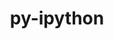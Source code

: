 ---
title: "py-ipython"
layout: cache
categories: [package, develop-2024-12-29]
meta: {"versions": ["7.21.0", "8.18.1"], "compilers": ["gcc@=11.1.0", "gcc@=11.4.0", "gcc@=9.4.0", "oneapi@=2024.2.1"], "oss": ["ubuntu20.04", "ubuntu22.04"], "platforms": ["linux"], "targets": ["neoverse_v2", "ppc64le", "x86_64_v3"], "stacks": ["data-vis-sdk", "e4s", "e4s-neoverse-v2", "e4s-oneapi", "e4s-power", "root"], "num_specs": 14, "num_specs_by_stack": {"e4s-power": 3, "root": 14, "data-vis-sdk": 1, "e4s-neoverse-v2": 2, "e4s": 3, "e4s-oneapi": 5}}
spec_details: [{"hash": "us3hh2npe3smnqcsnj5sly2kuzo2oqyb", "compiler": "gcc@=9.4.0", "versions": ["8.18.1"], "os": "ubuntu20.04", "platform": "linux", "target": "ppc64le", "variants": ["build_system=python_pip"], "stacks": ["e4s-power", "root"], "size": "-", "tarball": "https://binaries.spack.io/develop-2024-12-29/build_cache/linux-ubuntu20.04-ppc64le/gcc-9.4.0/py-ipython-8.18.1/linux-ubuntu20.04-ppc64le-gcc-9.4.0-py-ipython-8.18.1-us3hh2npe3smnqcsnj5sly2kuzo2oqyb.spack"}, {"hash": "tfxvrcqn2vzc5a2tckimi7fn6xlw24ca", "compiler": "gcc@=9.4.0", "versions": ["8.18.1"], "os": "ubuntu20.04", "platform": "linux", "target": "ppc64le", "variants": ["build_system=python_pip"], "stacks": ["e4s-power", "root"], "size": "-", "tarball": "https://binaries.spack.io/develop-2024-12-29/build_cache/linux-ubuntu20.04-ppc64le/gcc-9.4.0/py-ipython-8.18.1/linux-ubuntu20.04-ppc64le-gcc-9.4.0-py-ipython-8.18.1-tfxvrcqn2vzc5a2tckimi7fn6xlw24ca.spack"}, {"hash": "o65i5he2fsxeovi37cqfu3nmccfpwehk", "compiler": "gcc@=9.4.0", "versions": ["8.18.1"], "os": "ubuntu20.04", "platform": "linux", "target": "ppc64le", "variants": ["build_system=python_pip"], "stacks": ["e4s-power", "root"], "size": "-", "tarball": "https://binaries.spack.io/develop-2024-12-29/build_cache/linux-ubuntu20.04-ppc64le/gcc-9.4.0/py-ipython-8.18.1/linux-ubuntu20.04-ppc64le-gcc-9.4.0-py-ipython-8.18.1-o65i5he2fsxeovi37cqfu3nmccfpwehk.spack"}, {"hash": "qoftqrwwppw4hoagpjdjduemf4u6hbwt", "compiler": "gcc@=11.1.0", "versions": ["8.18.1"], "os": "ubuntu20.04", "platform": "linux", "target": "x86_64_v3", "variants": ["build_system=python_pip"], "stacks": ["data-vis-sdk", "root"], "size": "-", "tarball": "https://binaries.spack.io/develop-2024-12-29/build_cache/linux-ubuntu20.04-x86_64_v3/gcc-11.1.0/py-ipython-8.18.1/linux-ubuntu20.04-x86_64_v3-gcc-11.1.0-py-ipython-8.18.1-qoftqrwwppw4hoagpjdjduemf4u6hbwt.spack"}, {"hash": "6wbe6hku3dhen53sfibrnemaw3mqbvwt", "compiler": "gcc@=11.4.0", "versions": ["8.18.1"], "os": "ubuntu22.04", "platform": "linux", "target": "neoverse_v2", "variants": ["build_system=python_pip"], "stacks": ["e4s-neoverse-v2", "root"], "size": "-", "tarball": "https://binaries.spack.io/develop-2024-12-29/build_cache/linux-ubuntu22.04-neoverse_v2/gcc-11.4.0/py-ipython-8.18.1/linux-ubuntu22.04-neoverse_v2-gcc-11.4.0-py-ipython-8.18.1-6wbe6hku3dhen53sfibrnemaw3mqbvwt.spack"}, {"hash": "jyvngmtjqapu5isq2zu45cpz2q2m3cll", "compiler": "gcc@=11.4.0", "versions": ["8.18.1"], "os": "ubuntu22.04", "platform": "linux", "target": "neoverse_v2", "variants": ["build_system=python_pip"], "stacks": ["e4s-neoverse-v2", "root"], "size": "-", "tarball": "https://binaries.spack.io/develop-2024-12-29/build_cache/linux-ubuntu22.04-neoverse_v2/gcc-11.4.0/py-ipython-8.18.1/linux-ubuntu22.04-neoverse_v2-gcc-11.4.0-py-ipython-8.18.1-jyvngmtjqapu5isq2zu45cpz2q2m3cll.spack"}, {"hash": "khulh53v5ykiw2prhjbafh5zbem7nbdc", "compiler": "gcc@=11.4.0", "versions": ["8.18.1"], "os": "ubuntu22.04", "platform": "linux", "target": "x86_64_v3", "variants": ["build_system=python_pip"], "stacks": ["root", "e4s"], "size": "-", "tarball": "https://binaries.spack.io/develop-2024-12-29/build_cache/linux-ubuntu22.04-x86_64_v3/gcc-11.4.0/py-ipython-8.18.1/linux-ubuntu22.04-x86_64_v3-gcc-11.4.0-py-ipython-8.18.1-khulh53v5ykiw2prhjbafh5zbem7nbdc.spack"}, {"hash": "ftdsvtlehsuk5x2jtdhfy5y3tdq2sqtk", "compiler": "gcc@=11.4.0", "versions": ["8.18.1"], "os": "ubuntu22.04", "platform": "linux", "target": "x86_64_v3", "variants": ["build_system=python_pip"], "stacks": ["root", "e4s"], "size": "-", "tarball": "https://binaries.spack.io/develop-2024-12-29/build_cache/linux-ubuntu22.04-x86_64_v3/gcc-11.4.0/py-ipython-8.18.1/linux-ubuntu22.04-x86_64_v3-gcc-11.4.0-py-ipython-8.18.1-ftdsvtlehsuk5x2jtdhfy5y3tdq2sqtk.spack"}, {"hash": "qoltc2qwnr4q4keci6x4sqvv5p3llz2x", "compiler": "gcc@=11.4.0", "versions": ["8.18.1"], "os": "ubuntu22.04", "platform": "linux", "target": "x86_64_v3", "variants": ["build_system=python_pip"], "stacks": ["root", "e4s"], "size": "-", "tarball": "https://binaries.spack.io/develop-2024-12-29/build_cache/linux-ubuntu22.04-x86_64_v3/gcc-11.4.0/py-ipython-8.18.1/linux-ubuntu22.04-x86_64_v3-gcc-11.4.0-py-ipython-8.18.1-qoltc2qwnr4q4keci6x4sqvv5p3llz2x.spack"}, {"hash": "pzrqxrs26sy64crhgkrpjgchw6dlezmk", "compiler": "oneapi@=2024.2.1", "versions": ["8.18.1"], "os": "ubuntu22.04", "platform": "linux", "target": "x86_64_v3", "variants": ["build_system=python_pip"], "stacks": ["root", "e4s-oneapi"], "size": "-", "tarball": "https://binaries.spack.io/develop-2024-12-29/build_cache/linux-ubuntu22.04-x86_64_v3/oneapi-2024.2.1/py-ipython-8.18.1/linux-ubuntu22.04-x86_64_v3-oneapi-2024.2.1-py-ipython-8.18.1-pzrqxrs26sy64crhgkrpjgchw6dlezmk.spack"}, {"hash": "zp7nwhn6rfpcz4tyo3ayvx2qmgvmrx7t", "compiler": "oneapi@=2024.2.1", "versions": ["8.18.1"], "os": "ubuntu22.04", "platform": "linux", "target": "x86_64_v3", "variants": ["build_system=python_pip"], "stacks": ["root", "e4s-oneapi"], "size": "-", "tarball": "https://binaries.spack.io/develop-2024-12-29/build_cache/linux-ubuntu22.04-x86_64_v3/oneapi-2024.2.1/py-ipython-8.18.1/linux-ubuntu22.04-x86_64_v3-oneapi-2024.2.1-py-ipython-8.18.1-zp7nwhn6rfpcz4tyo3ayvx2qmgvmrx7t.spack"}, {"hash": "vjf4rn3eg3uyirc2fj5nlgqn76dkbmpc", "compiler": "oneapi@=2024.2.1", "versions": ["8.18.1"], "os": "ubuntu22.04", "platform": "linux", "target": "x86_64_v3", "variants": ["build_system=python_pip"], "stacks": ["root", "e4s-oneapi"], "size": "-", "tarball": "https://binaries.spack.io/develop-2024-12-29/build_cache/linux-ubuntu22.04-x86_64_v3/oneapi-2024.2.1/py-ipython-8.18.1/linux-ubuntu22.04-x86_64_v3-oneapi-2024.2.1-py-ipython-8.18.1-vjf4rn3eg3uyirc2fj5nlgqn76dkbmpc.spack"}, {"hash": "te5h57yibojaci6h33q37mle7qxsnptf", "compiler": "oneapi@=2024.2.1", "versions": ["7.21.0"], "os": "ubuntu22.04", "platform": "linux", "target": "x86_64_v3", "variants": ["build_system=python_pip"], "stacks": ["root", "e4s-oneapi"], "size": "-", "tarball": "https://binaries.spack.io/develop-2024-12-29/build_cache/linux-ubuntu22.04-x86_64_v3/oneapi-2024.2.1/py-ipython-7.21.0/linux-ubuntu22.04-x86_64_v3-oneapi-2024.2.1-py-ipython-7.21.0-te5h57yibojaci6h33q37mle7qxsnptf.spack"}, {"hash": "eywmprm2uhqw4unb24ieosulehzs2oip", "compiler": "oneapi@=2024.2.1", "versions": ["8.18.1"], "os": "ubuntu22.04", "platform": "linux", "target": "x86_64_v3", "variants": ["build_system=python_pip"], "stacks": ["root", "e4s-oneapi"], "size": "-", "tarball": "https://binaries.spack.io/develop-2024-12-29/build_cache/linux-ubuntu22.04-x86_64_v3/oneapi-2024.2.1/py-ipython-8.18.1/linux-ubuntu22.04-x86_64_v3-oneapi-2024.2.1-py-ipython-8.18.1-eywmprm2uhqw4unb24ieosulehzs2oip.spack"}]
---